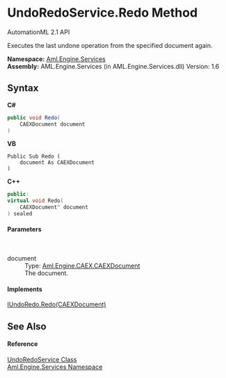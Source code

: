 # UndoRedoService.Redo Method 
AutomationML 2.1 API 

Executes the last undone operation from the specified document again.

**Namespace:**&nbsp;<a href="N_Aml_Engine_Services">Aml.Engine.Services</a><br />**Assembly:**&nbsp;AML.Engine.Services (in AML.Engine.Services.dll) Version: 1.6

## Syntax

**C#**<br />
``` C#
public void Redo(
	CAEXDocument document
)
```

**VB**<br />
``` VB
Public Sub Redo ( 
	document As CAEXDocument
)
```

**C++**<br />
``` C++
public:
virtual void Redo(
	CAEXDocument^ document
) sealed
```


#### Parameters
&nbsp;<dl><dt>document</dt><dd>Type: <a href="T_Aml_Engine_CAEX_CAEXDocument">Aml.Engine.CAEX.CAEXDocument</a><br />The document.</dd></dl>

#### Implements
<a href="M_Aml_Engine_Services_Interfaces_IUndoRedo_Redo">IUndoRedo.Redo(CAEXDocument)</a><br />

## See Also


#### Reference
<a href="T_Aml_Engine_Services_UndoRedoService">UndoRedoService Class</a><br /><a href="N_Aml_Engine_Services">Aml.Engine.Services Namespace</a><br />